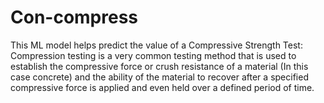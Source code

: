 # Con-compress
This ML model helps predict the value of a Compressive Strength Test: Compression testing is a very common testing method that is used to establish the compressive force or crush resistance of a material (In this case concrete) and the ability of the material to recover after a specified compressive force is applied and even held over a defined period of time.
